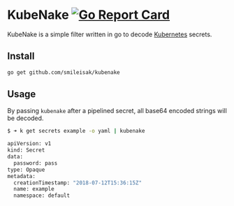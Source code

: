 # KubeNake [![Go Report Card](https://goreportcard.com/badge/github.com/smileisak/kubenake)](https://goreportcard.com/report/github.com/smileisak/kubenake)

KubeNake is a simple filter written in go to decode [Kubernetes](https://kubernetes.io) secrets.

## Install

```bash
go get github.com/smileisak/kubenake
```

## Usage

By passing `kubenake` after a pipelined secret, all base64 encoded strings will be decoded.

```bash
$ ➜ k get secrets example -o yaml | kubenake

apiVersion: v1
kind: Secret
data:
  password: pass
type: Opaque
metadata:
  creationTimestamp: "2018-07-12T15:36:15Z"
  name: example
  namespace: default
```
